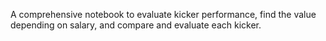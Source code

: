 A comprehensive notebook to evaluate kicker performance, find the value depending on salary, and compare and evaluate each kicker.
